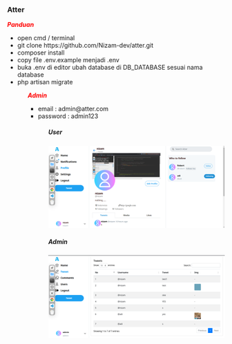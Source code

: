 <h3>Atter</h3>

<h5 style="color:red;margin-bottom:5px;margin-top:5px;" >Panduan</h5>
<ul>
    <li>open cmd / terminal</li>
    <li>git clone https://github.com/Nizam-dev/atter.git</li>
    <li>composer install</li>
    <li>copy file .env.example menjadi .env</li>
    <li>buka .env di editor ubah database di DB_DATABASE sesuai nama database</li>
    <li>php artisan migrate</li>
<ul>

<h5 style="color:red;margin-bottom:5px;margin-top:5px;"  >Admin</h5>
<ul>
    <li>email : admin@atter.com</li>
    <li>password : admin123 </li>
<ul>

<h5> User </h5>
<img src="https://github.com/Nizam-dev/atter/blob/master/public/template/images/user.png">

<h5> Admin </h5>
<img src="https://github.com/Nizam-dev/atter/blob/master/public/template/images/admin.png">

